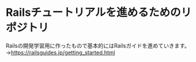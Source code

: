 # Railsチュートリアルを進めるためのリポジトリ

Railsの開発学習用に作ったもので基本的にはRailsガイドを進めていきます。
→https://railsguides.jp/getting_started.html